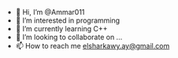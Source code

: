 - 👋 Hi, I’m @Ammar011
- 👀 I’m interested in programming
- 🌱 I’m currently learning C++
- 💞️ I’m looking to collaborate on ...
- 📫 How to reach me elsharkawy.ay@gmail.com

<!---
Ammar011/Ammar011 is a ✨ special ✨ repository because its `README.md` (this file) appears on your GitHub profile.
You can click the Preview link to take a look at your changes.
--->
